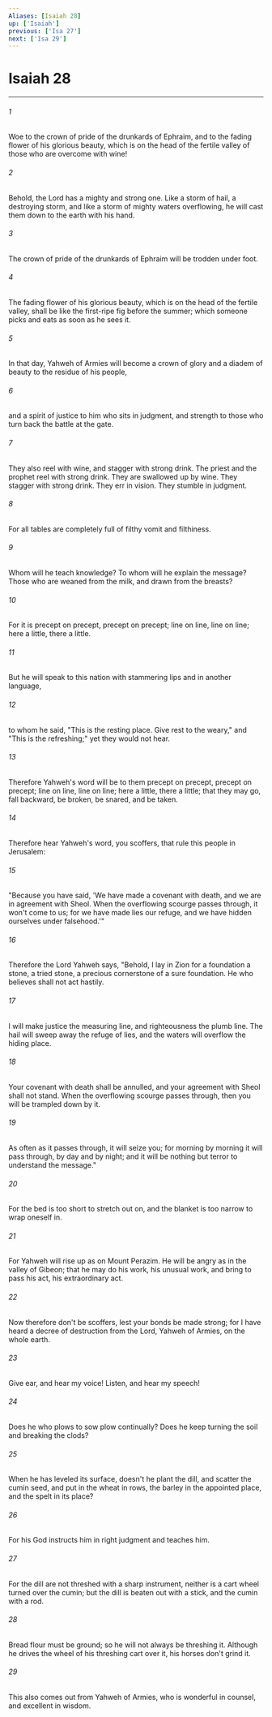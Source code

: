 ```yaml
---
Aliases: [Isaiah 28]
up: ['Isaiah']
previous: ['Isa 27']
next: ['Isa 29']
---
```

# Isaiah 28
***





###### 1 

Woe to the crown of pride of the drunkards of Ephraim, and to the fading flower of his glorious beauty, which is on the head of the fertile valley of those who are overcome with wine! 



###### 2 

Behold, the Lord has a mighty and strong one. Like a storm of hail, a destroying storm, and like a storm of mighty waters overflowing, he will cast them down to the earth with his hand. 



###### 3 

The crown of pride of the drunkards of Ephraim will be trodden under foot. 



###### 4 

The fading flower of his glorious beauty, which is on the head of the fertile valley, shall be like the first-ripe fig before the summer; which someone picks and eats as soon as he sees it. 



###### 5 

In that day, Yahweh of Armies will become a crown of glory and a diadem of beauty to the residue of his people, 



###### 6 

and a spirit of justice to him who sits in judgment, and strength to those who turn back the battle at the gate. 



###### 7 

They also reel with wine, and stagger with strong drink. The priest and the prophet reel with strong drink. They are swallowed up by wine. They stagger with strong drink. They err in vision. They stumble in judgment. 



###### 8 

For all tables are completely full of filthy vomit and filthiness. 



###### 9 

Whom will he teach knowledge? To whom will he explain the message? Those who are weaned from the milk, and drawn from the breasts? 



###### 10 

For it is precept on precept, precept on precept; line on line, line on line; here a little, there a little. 



###### 11 

But he will speak to this nation with stammering lips and in another language, 



###### 12 

to whom he said, "This is the resting place. Give rest to the weary," and "This is the refreshing;" yet they would not hear. 



###### 13 

Therefore Yahweh's word will be to them precept on precept, precept on precept; line on line, line on line; here a little, there a little; that they may go, fall backward, be broken, be snared, and be taken. 



###### 14 

Therefore hear Yahweh's word, you scoffers, that rule this people in Jerusalem: 



###### 15 

"Because you have said, 'We have made a covenant with death, and we are in agreement with Sheol. When the overflowing scourge passes through, it won't come to us; for we have made lies our refuge, and we have hidden ourselves under falsehood.'" 



###### 16 

Therefore the Lord Yahweh says, "Behold, I lay in Zion for a foundation a stone, a tried stone, a precious cornerstone of a sure foundation. He who believes shall not act hastily. 



###### 17 

I will make justice the measuring line, and righteousness the plumb line. The hail will sweep away the refuge of lies, and the waters will overflow the hiding place. 



###### 18 

Your covenant with death shall be annulled, and your agreement with Sheol shall not stand. When the overflowing scourge passes through, then you will be trampled down by it. 



###### 19 

As often as it passes through, it will seize you; for morning by morning it will pass through, by day and by night; and it will be nothing but terror to understand the message." 



###### 20 

For the bed is too short to stretch out on, and the blanket is too narrow to wrap oneself in. 



###### 21 

For Yahweh will rise up as on Mount Perazim. He will be angry as in the valley of Gibeon; that he may do his work, his unusual work, and bring to pass his act, his extraordinary act. 



###### 22 

Now therefore don't be scoffers, lest your bonds be made strong; for I have heard a decree of destruction from the Lord, Yahweh of Armies, on the whole earth. 



###### 23 

Give ear, and hear my voice! Listen, and hear my speech! 



###### 24 

Does he who plows to sow plow continually? Does he keep turning the soil and breaking the clods? 



###### 25 

When he has leveled its surface, doesn't he plant the dill, and scatter the cumin seed, and put in the wheat in rows, the barley in the appointed place, and the spelt in its place? 



###### 26 

For his God instructs him in right judgment and teaches him. 



###### 27 

For the dill are not threshed with a sharp instrument, neither is a cart wheel turned over the cumin; but the dill is beaten out with a stick, and the cumin with a rod. 



###### 28 

Bread flour must be ground; so he will not always be threshing it. Although he drives the wheel of his threshing cart over it, his horses don't grind it. 



###### 29 

This also comes out from Yahweh of Armies, who is wonderful in counsel, and excellent in wisdom.
